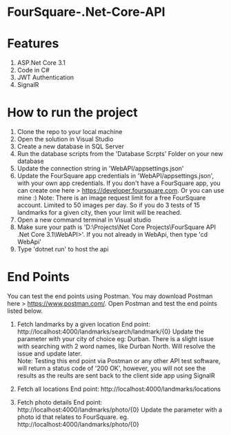# FourSquare-.Net-Core-API

# Features
1. ASP.Net Core 3.1
2. Code in C#
3. JWT Authentication
4. SignalR

# How to run the project

1. Clone the repo to your local machine
2. Open the solution in Visual Studio
3. Create a new database in SQL Server
4. Run the database scripts from the 'Database Scrpts' Folder on your new database
5. Update the connection string in 'WebAPI/appsettings.json'
6. Update the FourSquare app credentials in 'WebAPI/appsettings.json', with your own app credentials. 
  If you don't have a FourSquare app, you can create one here > https://developer.foursquare.com. Or you can use mine :)
  Note: There is an image request limit for a free FourSquare account. Limited to 50 images per day. So if you do 3 tests of 15 landmarks for a given city, then your limit will be reached. 
7. Open a new command terminal in Visual studio
7. Make sure your path is 'D:\Projects\Net Core Projects\FourSquare API .Net Core 3.1\WebAPI>'. If you not already in WebApi, then type 'cd WebApi'
8. Type 'dotnet run' to host the api

# End Points

You can test the end points using Postman. You may download Postman here > https://www.postman.com/.  Open Postman and test the end points listed below.

1. Fetch landmarks by a given location 
  End point: http://localhost:4000/landmarks/search/landmark/{0} 
  Update the parameter with your city of choice eg: Durban.  There is a slight issue with searching with 2 word names, like Durban North. Will resolve the issue and update    later.   
  Note: Testing this end point via Postman or any other API test software, will return a status code of '200 OK', however, you will not see the results as the reults are sent back to the client side app using SignalR
2. Fetch all locations
  End point: http://localhost:4000/landmarks/locations 

3. Fetch photo details
  End point: http://localhost:4000/landmarks/photo/{0}
  Update the parameter with a photo id that relates to FourSquare. eg.  http://localhost:4000/landmarks/photo/{0}
